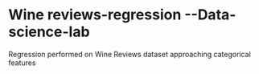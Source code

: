 # Wine reviews-regression --Data-science-lab
Regression performed on Wine Reviews dataset approaching categorical features
